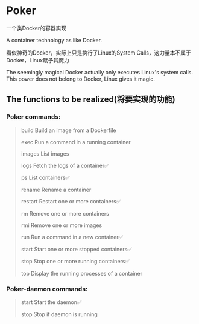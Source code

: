 # Poker

一个类Docker的容器实现

A container technology as like Docker.

看似神奇的Docker，实际上只是执行了Linux的System Calls，这力量本不属于Docker，Linux赋予其魔力

The seemingly magical Docker actually only executes Linux's system calls. This power does not belong to Docker, Linux gives it magic.

## The functions to be realized(将要实现的功能)

### Poker commands:

> build	Build an image from a Dockerfile
>
> exec	Run a command in a running container
>
> images	List images
>
> logs	Fetch the logs of a container✅
>
> ps	List containers✅
>
> rename	Rename a container
>
> restart	Restart one or more containers✅
>
> rm	Remove one or more containers
>
> rmi	Remove one or more images
>
> run	Run a command in a new container✅
>
> start Start one or more stopped containers✅
>
> stop	Stop one or more running containers✅
>
> top	Display the running processes of a container
>

### Poker-daemon commands: 

> start	Start the daemon✅
>
> stop	Stop if daemon is running
>

